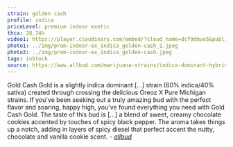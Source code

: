 ```yaml
---
strain: golden cash
profile: indica
priceLevel: premium indoor exotic
thca: 28.74%
video1: https://player.cloudinary.com/embed/?cloud_name=dcf9dmvo5&public_id=a-indoor_indica_golden-cash_nfpgut&profile=flower
photo1: ../img/prem-indoor-ex_indica_golden-cash_2.jpeg
photo2: ../img/prem-indoor-ex_indica_golden-cash.jpeg
tags: inStock
source: https://www.allbud.com/marijuana-strains/indica-dominant-hybrid/gold-cash-gold
---
```


Gold Cash Gold is a slightly indica dominant [...] strain (60% indica/40% sativa) created through crossing the delicious Oreoz X Pure Michigan strains. If you've been seeking out a truly amazing bud with the perfect flavor and soaring, happy high, you've found everything you need with Gold Cash Gold. The taste of this bud is [...] a blend of sweet, creamy chocolate cookies accented by touches of spicy black pepper. The aroma takes things up a notch, adding in layers of spicy diesel that perfect accent the nutty, chocolate and vanilla cookie scent. <cite>- <a href="{{ souce }}">allbud</a></cite>
